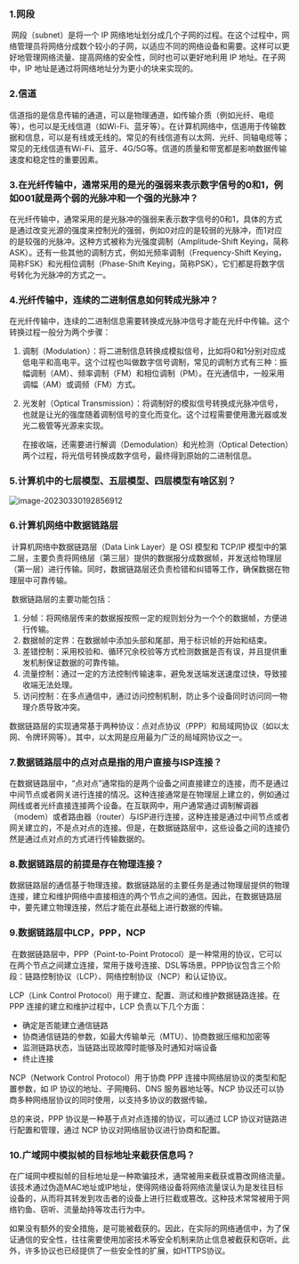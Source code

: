 ### 1.网段

​	网段（subnet）是将一个 IP 网络地址划分成几个子网的过程。在这个过程中，网络管理员将网络分成数个较小的子网，以适应不同的网络设备和需要。这样可以更好地管理网络流量、提高网络的安全性，同时也可以更好地利用 IP 地址。在子网中，IP 地址是通过将网络地址分为更小的块来实现的。

### 2.信道

​	信道指的是信息传输的通道，可以是物理通道，如传输介质（例如光纤、电缆等），也可以是无线信道（如Wi-Fi、蓝牙等）。在计算机网络中，信道用于传输数据和信息，可以是有线或无线的。常见的有线信道有以太网、光纤、同轴电缆等；常见的无线信道有Wi-Fi、蓝牙、4G/5G等。信道的质量和带宽都是影响数据传输速度和稳定性的重要因素。

### 3.在光纤传输中，通常采用的是光的强弱来表示数字信号的0和1，例如001就是两个弱的光脉冲和一个强的光脉冲？

​	在光纤传输中，通常采用的是光脉冲的强弱来表示数字信号的0和1，具体的方式是通过改变光源的强度来控制光的强弱，例如0对应的是较弱的光脉冲，而1对应的是较强的光脉冲。这种方式被称为光强度调制（Amplitude-Shift Keying，简称ASK）。还有一些其他的调制方式，例如光频率调制（Frequency-Shift Keying，简称FSK）和光相位调制（Phase-Shift Keying，简称PSK），它们都是将数字信号转化为光脉冲的方式之一。

### 4.光纤传输中，连续的二进制信息如何转成光脉冲？

​	在光纤传输中，连续的二进制信息需要转换成光脉冲信号才能在光纤中传输。这个转换过程一般分为两个步骤：

1. 调制（Modulation）：将二进制信息转换成模拟信号，比如将0和1分别对应成低电平和高电平。这个过程也叫做数字信号调制，常见的调制方式有三种：振幅调制（AM）、频率调制（FM）和相位调制（PM）。在光通信中，一般采用调幅（AM）或调频（FM）方式。

2. 光发射（Optical Transmission）：将调制好的模拟信号转换成光脉冲信号，也就是让光的强度随着调制信号的变化而变化。这个过程需要使用激光器或发光二极管等光源来实现。

   在接收端，还需要进行解调（Demodulation）和光检测（Optical Detection）两个过程，将光信号转换成数字信号，最终得到原始的二进制信息。

### 5.计算机中的七层模型、五层模型、四层模型有啥区别？

![image-20230330192856912](C:\Users\13444\AppData\Roaming\Typora\typora-user-images\image-20230330192856912.png)

### 6.计算机网络中数据链路层

​	计算机网络中数据链路层（Data Link Layer）是 OSI 模型和 TCP/IP 模型中的第二层，主要负责将网络层（第三层）提供的数据报分成数据帧，并发送给物理层（第一层）进行传输。同时，数据链路层还负责检错和纠错等工作，确保数据在物理层中可靠传输。

​	数据链路层的主要功能包括：

1. 分帧：将网络层传来的数据报按照一定的规则划分为一个个的数据帧，方便进行传输。
2. 数据帧的定界：在数据帧中添加头部和尾部，用于标识帧的开始和结束。
3. 差错控制：采用校验和、循环冗余校验等方式检测数据是否有误，并且提供重发机制保证数据的可靠传输。
4. 流量控制：通过一定的方法控制传输速率，避免发送端发送速度过快，导致接收端无法处理。
5. 访问控制：在多点通信中，通过访问控制机制，防止多个设备同时访问同一物理介质导致冲突。

数据链路层的实现通常基于两种协议：点对点协议（PPP）和局域网协议（如以太网、令牌环网等）。其中，以太网是应用最为广泛的局域网协议之一。

### 7.数据链路层中的点对点是指的用户直接与ISP连接？

​	在数据链路层中，“点对点”通常指的是两个设备之间直接建立的连接，而不是通过中间节点或者网关进行连接的情况。这种连接通常是在物理层上建立的，例如通过网线或者光纤直接连接两个设备。在互联网中，用户通常通过调制解调器（modem）或者路由器（router）与ISP进行连接，这种连接是通过中间节点或者网关建立的，不是点对点的连接。但是，在数据链路层中，这些设备之间的连接仍然是通过点对点的方式进行传输数据的。

### 8.数据链路层的前提是存在物理连接？

​	数据链路层的通信基于物理连接。数据链路层的主要任务是通过物理层提供的物理连接，建立和维护网络中直接相连的两个节点之间的通信。因此，在数据链路层中，要先建立物理连接，然后才能在此基础上进行数据的传输。

### 9.数据链路层中LCP，PPP，NCP

​	在数据链路层中，PPP（Point-to-Point Protocol）是一种常用的协议，它可以在两个节点之间建立连接，常用于拨号连接、DSL等场景。PPP协议包含三个阶段：链路控制协议（LCP）、网络控制协议（NCP）和认证协议。

LCP（Link Control Protocol）用于建立、配置、测试和维护数据链路连接。在 PPP 连接的建立和维护过程中，LCP 负责以下几个方面：

- 确定是否能建立通信链路
- 协商通信链路的参数，如最大传输单元（MTU）、协商数据压缩和加密等
- 监测链路状态，当链路出现故障时能够及时通知对端设备
- 终止连接

NCP（Network Control Protocol）用于协商 PPP 连接中网络层协议的类型和配置参数，如 IP 协议的地址、子网掩码、DNS 服务器地址等。NCP 协议还可以协商多种网络层协议的同时使用，以支持多协议的数据传输。

总的来说，PPP 协议是一种基于点对点连接的协议，可以通过 LCP 协议对链路进行配置和管理，通过 NCP 协议对网络层协议进行协商和配置。

### 10.广域网中模拟帧的目标地址来截获信息吗？

​	在广域网中模拟帧的目标地址是一种欺骗技术，通常被用来截获或篡改网络流量。该技术通过伪造MAC地址或IP地址，使得网络设备将网络流量误认为是发往目标设备的，从而将其转发到攻击者的设备上进行拦截或篡改。这种技术常常被用于网络钓鱼、窃听、流量劫持等攻击行为中。

​	如果没有额外的安全措施，是可能被截获的。因此，在实际的网络通信中，为了保证通信的安全性，往往需要使用加密技术等安全机制来防止信息被截获和窃听。此外，许多协议也已经提供了一些安全性的扩展，如HTTPS协议。